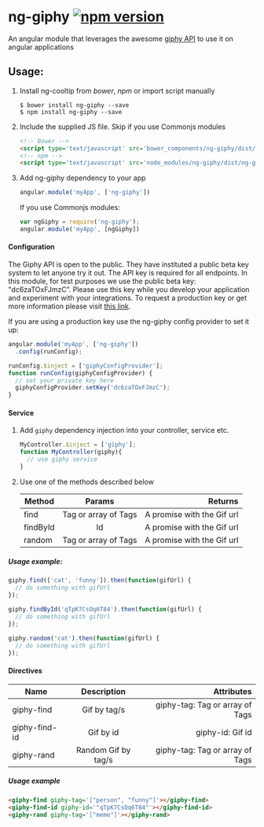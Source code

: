 # ng-giphy [![npm version](https://badge.fury.io/js/ng-giphy.svg)](https://badge.fury.io/js/ng-giphy)

An angular module that leverages the awesome [giphy API](https://github.com/Giphy/GiphyAPI) to use it on angular applications

## Usage:

1. Install ng-cooltip from _bower_, _npm_ or import script manually

    ```
    $ bower install ng-giphy --save
    $ npm install ng-giphy --save
    ```
    
2. Include the supplied JS file. Skip if you use Commonjs modules

    ``` html
    <!-- Bower -->
    <script type='text/javascript' src='bower_components/ng-giphy/dist/ng-giphy.min.js'></script>
    <!-- npm -->
    <script type='text/javascript' src='node_modules/ng-giphy/dist/ng-giphy.min.js'></script>
    ```
    
3. Add ng-giphy dependency to your app

    ``` js
    angular.module('myApp', ['ng-giphy'])
    ```
    If you use Commonjs modules:
  
    ```js
    var ngGiphy = require('ng-giphy');
    angular.module('myApp', [ngGiphy])
    ```

#### Configuration
The Giphy API is open to the public. They have instituted a public beta key system to let anyone try it out. The API key is required for all endpoints.
In this module, for test purposes we use the public beta key: "dc6zaTOxFJmzC”. Please use this key while you develop your application and experiment with your integrations. To request a production key or get more information please visit [this link](https://github.com/Giphy/GiphyAPI#request-a-production-key).

If you are using a production key use the ng-giphy config provider to set it up:

```js
angular.module('myApp', ['ng-giphy'])
  .config(runConfig);

runConfig.$inject = ['giphyConfigProvider'];
function runConfig(giphyConfigProvider) {
  // set your private key here
  giphyConfigProvider.setKey('dc6zaTOxFJmzC');
}
```

#### Service

1. Add `giphy` dependency injection into your controller, service etc.

    ```js
    MyController.$inject = ['giphy'];
    function MyController(giphy){
      // use giphy service
    }
    ```
2. Use one of the methods described below

    | Method        | Params              | Returns                    |
    | ------------- |:-------------------:| --------------------------:|
    | find          | Tag or array of Tags| A promise with the Gif url |
    | findById      | Id                  | A promise with the Gif url |
    | random        | Tag or array of Tags| A promise with the Gif url |

##### Usage example:

```js
giphy.find(['cat', 'funny']).then(function(gifUrl) {
  // do something with gifUrl
});
        
giphy.findById('qTpK7CsOq6T84').then(function(gifUrl) {
  // do something with gifUrl
});

giphy.random('cat').then(function(gifUrl) {
  // do something with gifUrl
});
```

    

#### Directives

| Name          | Description         | Attributes                     |
| ------------- |:-------------------:| -------------------------------:|
| giphy-find    | Gif by tag/s        |  giphy-tag: Tag or array of Tags|
| giphy-find-id | Gif by id           | giphy-id: Gif id                |
| giphy-rand    | Random Gif by tag/s | giphy-tag: Tag or array of Tags |

##### Usage example
```html
<giphy-find giphy-tag='["person", "funny"]'></giphy-find>
<giphy-find-id giphy-id='"qTpK7CsOq6T84"'></giphy-find-id>
<giphy-rand giphy-tag='["meme"]'></giphy-rand>
```
